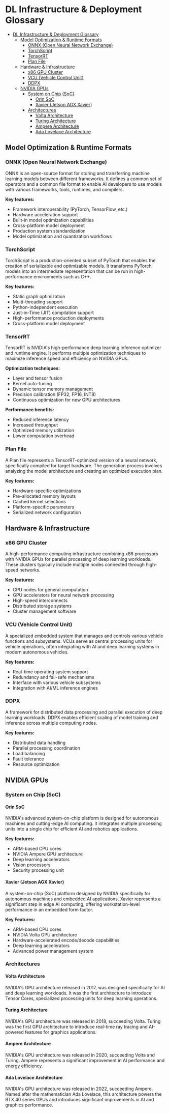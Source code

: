 # DL Infrastructure & Deployment Glossary

- [DL Infrastructure \& Deployment Glossary](#dl-infrastructure--deployment-glossary)
  - [Model Optimization \& Runtime Formats](#model-optimization--runtime-formats)
    - [ONNX (Open Neural Network Exchange)](#onnx-open-neural-network-exchange)
    - [TorchScript](#torchscript)
    - [TensorRT](#tensorrt)
    - [Plan File](#plan-file)
  - [Hardware \& Infrastructure](#hardware--infrastructure)
    - [x86 GPU Cluster](#x86-gpu-cluster)
    - [VCU (Vehicle Control Unit)](#vcu-vehicle-control-unit)
    - [DDPX](#ddpx)
  - [NVIDIA GPUs](#nvidia-gpus)
    - [System on Chip (SoC)](#system-on-chip-soc)
      - [Orin SoC](#orin-soc)
      - [Xavier (Jetson AGX Xavier)](#xavier-jetson-agx-xavier)
    - [Architectures](#architectures)
      - [Volta Architecture](#volta-architecture)
      - [Turing Architecture](#turing-architecture)
      - [Ampere Architecture](#ampere-architecture)
      - [Ada Lovelace Architecture](#ada-lovelace-architecture)


## Model Optimization & Runtime Formats

### ONNX (Open Neural Network Exchange)
ONNX is an open-source format for storing and transferring machine learning models between different frameworks. It defines a common set of operators and a common file format to enable AI developers to use models with various frameworks, tools, runtimes, and compilers.

**Key features:**
- Framework interoperability (PyTorch, TensorFlow, etc.)
- Hardware acceleration support
- Built-in model optimization capabilities
- Cross-platform model deployment
- Production system standardization
- Model optimization and quantization workflows

### TorchScript
TorchScript is a production-oriented subset of PyTorch that enables the creation of serializable and optimizable models. It transforms PyTorch models into an intermediate representation that can be run in high-performance environments such as C++.

**Key features:**
- Static graph optimization
- Multi-threading support
- Python-independent execution
- Just-in-Time (JIT) compilation support
- High-performance production deployments
- Cross-platform model deployment

### TensorRT
TensorRT is NVIDIA's high-performance deep learning inference optimizer and runtime engine. It performs multiple optimization techniques to maximize inference speed and efficiency on NVIDIA GPUs.

**Optimization techniques:**
- Layer and tensor fusion
- Kernel auto-tuning
- Dynamic tensor memory management
- Precision calibration (FP32, FP16, INT8)
- Continuous optimization for new GPU architectures

**Performance benefits:**
- Reduced inference latency
- Increased throughput
- Optimized memory utilization
- Lower computation overhead

### Plan File
A Plan file represents a TensorRT-optimized version of a neural network, specifically compiled for target hardware. The generation process involves analyzing the model architecture and creating an optimized execution plan.

**Key features:**
- Hardware-specific optimizations
- Pre-allocated memory layouts
- Cached kernel selections
- Platform-specific parameters
- Serialized network configuration

## Hardware & Infrastructure

### x86 GPU Cluster
A high-performance computing infrastructure combining x86 processors with NVIDIA GPUs for parallel processing of deep learning workloads. These clusters typically include multiple nodes connected through high-speed networks.

**Key features:**
- CPU nodes for general computation
- GPU accelerators for neural network processing
- High-speed interconnects
- Distributed storage systems
- Cluster management software

### VCU (Vehicle Control Unit)
A specialized embedded system that manages and controls various vehicle functions and subsystems. VCUs serve as central processing units for vehicle operations, often integrating with AI and deep learning systems in modern autonomous vehicles.

**Key features:**
- Real-time operating system support
- Redundancy and fail-safe mechanisms
- Interface with various vehicle subsystems
- Integration with AI/ML inference engines

### DDPX
A framework for distributed data processing and parallel execution of deep learning workloads. DDPX enables efficient scaling of model training and inference across multiple computing nodes.

**Key features:**
- Distributed data handling
- Parallel processing coordination
- Load balancing
- Fault tolerance
- Resource optimization

## NVIDIA GPUs

### System on Chip (SoC)

#### Orin SoC
NVIDIA's advanced system-on-chip platform is designed for autonomous machines and cutting-edge AI computing. It integrates multiple processing units into a single chip for efficient AI and robotics applications.

**Key features:**
- ARM-based CPU cores
- NVIDIA Ampere GPU architecture
- Deep learning accelerators
- Vision processors
- Security processing unit


#### Xavier (Jetson AGX Xavier)
A system-on-chip (SoC) platform designed by NVIDIA specifically for autonomous machines and embedded AI applications. Xavier represents a significant step in edge AI computing, offering workstation-level performance in an embedded form factor.

**Key Features:**
- ARM-based CPU cores
- NVIDIA Volta GPU architecture
- Hardware-accelerated encode/decode capabilities
- Deep learning accelerators
- Advanced power management system


### Architectures

#### Volta Architecture
NVIDIA's GPU architecture released in 2017, was designed specifically for AI and deep learning workloads. It was the first architecture to introduce Tensor Cores, specialized processing units for deep learning operations.

#### Turing Architecture
NVIDIA's GPU architecture was released in 2018, succeeding Volta. Turing was the first GPU architecture to introduce real-time ray tracing and AI-powered features for graphics applications.

#### Ampere Architecture
NVIDIA's GPU architecture was released in 2020, succeeding Volta and Turing. Ampere represents a significant improvement in AI performance and energy efficiency.

#### Ada Lovelace Architecture
NVIDIA's GPU architecture was released in 2022, succeeding Ampere. Named after the mathematician Ada Lovelace, this architecture powers the RTX 40 series GPUs and introduces significant improvements in AI and graphics performance.
